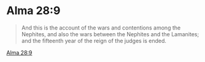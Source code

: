 # Alma 28:9

> And this is the account of the wars and contentions among the Nephites, and also the wars between the Nephites and the Lamanites; and the fifteenth year of the reign of the judges is ended.

[Alma 28:9](https://www.churchofjesuschrist.org/study/scriptures/bofm/alma/28?lang=eng&id=p9#p9)



